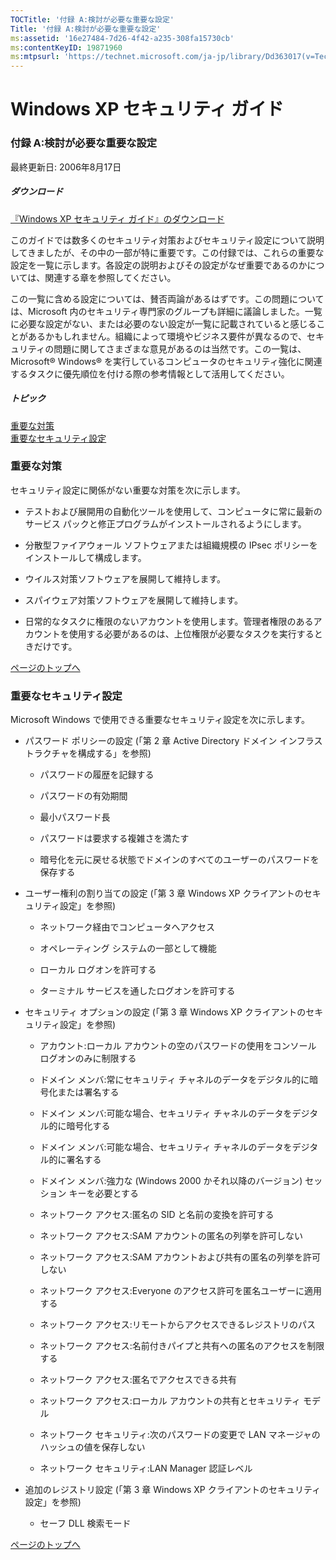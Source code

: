 ```yaml
---
TOCTitle: '付録 A:検討が必要な重要な設定'
Title: '付録 A:検討が必要な重要な設定'
ms:assetid: '16e27484-7d26-4f42-a235-308fa15730cb'
ms:contentKeyID: 19871960
ms:mtpsurl: 'https://technet.microsoft.com/ja-jp/library/Dd363017(v=TechNet.10)'
---
```


Windows XP セキュリティ ガイド
==============================

### 付録 A:検討が必要な重要な設定

最終更新日: 2006年8月17日

##### ダウンロード

[『Windows XP セキュリティ ガイド』のダウンロード](https://go.microsoft.com/fwlink/?linkid=14840)

このガイドでは数多くのセキュリティ対策およびセキュリティ設定について説明してきましたが、その中の一部が特に重要です。この付録では、これらの重要な設定を一覧に示します。各設定の説明およびその設定がなぜ重要であるのかについては、関連する章を参照してください。

この一覧に含める設定については、賛否両論があるはずです。この問題については、Microsoft 内のセキュリティ専門家のグループも詳細に議論しました。一覧に必要な設定がない、または必要のない設定が一覧に記載されていると感じることがあるかもしれません。組織によって環境やビジネス要件が異なるので、セキュリティの問題に関してさまざまな意見があるのは当然です。この一覧は、Microsoft® Windows® を実行しているコンピュータのセキュリティ強化に関連するタスクに優先順位を付ける際の参考情報として活用してください。

##### トピック

[](#ebaa)[重要な対策](#ebaa)  
[](#eaaa)[重要なセキュリティ設定](#eaaa)

### 重要な対策  


セキュリティ設定に関係がない重要な対策を次に示します。

-   テストおよび展開用の自動化ツールを使用して、コンピュータに常に最新のサービス パックと修正プログラムがインストールされるようにします。

-   分散型ファイアウォール ソフトウェアまたは組織規模の IPsec ポリシーをインストールして構成します。

-   ウイルス対策ソフトウェアを展開して維持します。

-   スパイウェア対策ソフトウェアを展開して維持します。

-   日常的なタスクに権限のないアカウントを使用します。管理者権限のあるアカウントを使用する必要があるのは、上位権限が必要なタスクを実行するときだけです。

[](#mainsection)[ページのトップへ](#mainsection)

### 重要なセキュリティ設定

Microsoft Windows で使用できる重要なセキュリティ設定を次に示します。

-   パスワード ポリシーの設定 (「第 2 章 Active Directory ドメイン インフラストラクチャを構成する」を参照)

    -   パスワードの履歴を記録する

    -   パスワードの有効期間

    -   最小パスワード長

    -   パスワードは要求する複雑さを満たす

    -   暗号化を元に戻せる状態でドメインのすべてのユーザーのパスワードを保存する

-   ユーザー権利の割り当ての設定 (「第 3 章 Windows XP クライアントのセキュリティ設定」を参照)

    -   ネットワーク経由でコンピュータへアクセス

    -   オペレーティング システムの一部として機能

    -   ローカル ログオンを許可する

    -   ターミナル サービスを通したログオンを許可する

-   セキュリティ オプションの設定 (「第 3 章 Windows XP クライアントのセキュリティ設定」を参照)

    -   アカウント:ローカル アカウントの空のパスワードの使用をコンソール ログオンのみに制限する

    -   ドメイン メンバ:常にセキュリティ チャネルのデータをデジタル的に暗号化または署名する

    -   ドメイン メンバ:可能な場合、セキュリティ チャネルのデータをデジタル的に暗号化する

    -   ドメイン メンバ:可能な場合、セキュリティ チャネルのデータをデジタル的に署名する

    -   ドメイン メンバ:強力な (Windows 2000 かそれ以降のバージョン) セッション キーを必要とする

    -   ネットワーク アクセス:匿名の SID と名前の変換を許可する

    -   ネットワーク アクセス:SAM アカウントの匿名の列挙を許可しない

    -   ネットワーク アクセス:SAM アカウントおよび共有の匿名の列挙を許可しない

    -   ネットワーク アクセス:Everyone のアクセス許可を匿名ユーザーに適用する

    -   ネットワーク アクセス:リモートからアクセスできるレジストリのパス

    -   ネットワーク アクセス:名前付きパイプと共有への匿名のアクセスを制限する

    -   ネットワーク アクセス:匿名でアクセスできる共有

    -   ネットワーク アクセス:ローカル アカウントの共有とセキュリティ モデル

    -   ネットワーク セキュリティ:次のパスワードの変更で LAN マネージャのハッシュの値を保存しない

    -   ネットワーク セキュリティ:LAN Manager 認証レベル

-   追加のレジストリ設定 (「第 3 章 Windows XP クライアントのセキュリティ設定」を参照)

    -   セーフ DLL 検索モード

[](#mainsection)[ページのトップへ](#mainsection)

